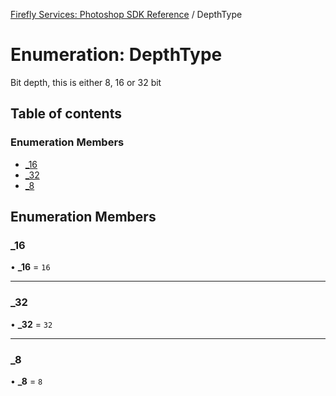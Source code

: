 [Firefly Services: Photoshop SDK Reference](../index.md) / DepthType

# Enumeration: DepthType

Bit depth, this is either 8, 16 or 32 bit

## Table of contents

### Enumeration Members

- [\_16](DepthType.md#_16)
- [\_32](DepthType.md#_32)
- [\_8](DepthType.md#_8)

## Enumeration Members

### \_16

• **\_16** = ``16``

___

### \_32

• **\_32** = ``32``

___

### \_8

• **\_8** = ``8``
